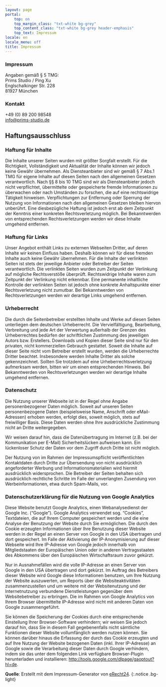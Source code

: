 ```yaml
---
layout: page
portal:
    top: on
    top_margin_class: "txt-white bg-grey"
    top_content_class: "txt-white bg-grey header-emphasis"
    top_text: Impressum
locale: en
locale_menu: off
title: Impressum
---
```


### Impressum

Angaben gemäß § 5 TMG:<br>
Prims Studio / Ping Xu<br>
Englschalkinger Str. 228<br>
81927 München<br>

### Kontakt

<i class="icon-phone icon-inline"></i>+49 (0) 89 200 98548<br>
<i class="icon-mail-alt icon-inline"></i><a href="mailto:info@prims-studio.de">info@prims-studio.de</a><br>

## Haftungsausschluss

### Haftung für Inhalte

Die Inhalte unserer Seiten wurden mit größter Sorgfalt erstellt. Für die Richtigkeit, 
Vollständigkeit und Aktualität der Inhalte können wir jedoch keine Gewähr übernehmen. 
Als Diensteanbieter sind wir gemäß § 7 Abs.1 TMG für eigene Inhalte auf diesen Seiten nach 
den allgemeinen Gesetzen verantwortlich. Nach §§ 8 bis 10 TMG sind wir als Diensteanbieter 
jedoch nicht verpflichtet, übermittelte oder gespeicherte fremde Informationen zu überwachen 
oder nach Umständen zu forschen, die auf eine rechtswidrige Tätigkeit hinweisen. Verpflichtungen 
zur Entfernung oder Sperrung der Nutzung von Informationen nach den allgemeinen Gesetzen bleiben 
hiervon unberührt. Eine diesbezügliche Haftung ist jedoch erst ab dem Zeitpunkt der Kenntnis einer 
konkreten Rechtsverletzung möglich. Bei Bekanntwerden von entsprechenden Rechtsverletzungen werden 
wir diese Inhalte umgehend entfernen.

### Haftung für Links

Unser Angebot enthält Links zu externen Webseiten Dritter, auf deren Inhalte wir keinen Einfluss haben. 
Deshalb können wir für diese fremden Inhalte auch keine Gewähr übernehmen. Für die Inhalte der verlinkten 
Seiten ist stets der jeweilige Anbieter oder Betreiber der Seiten verantwortlich. Die verlinkten Seiten 
wurden zum Zeitpunkt der Verlinkung auf mögliche Rechtsverstöße überprüft. Rechtswidrige Inhalte waren 
zum Zeitpunkt der Verlinkung nicht erkennbar. Eine permanente inhaltliche Kontrolle der verlinkten Seiten 
ist jedoch ohne konkrete Anhaltspunkte einer Rechtsverletzung nicht zumutbar. Bei Bekanntwerden von 
Rechtsverletzungen werden wir derartige Links umgehend entfernen.

### Urheberrecht

Die durch die Seitenbetreiber erstellten Inhalte und Werke auf diesen Seiten unterliegen dem deutschen Urheberrecht. 
Die Vervielfältigung, Bearbeitung, Verbreitung und jede Art der Verwertung außerhalb der Grenzen 
des Urheberrechtes bedürfen der schriftlichen Zustimmung des jeweiligen Autors bzw. Erstellers. 
Downloads und Kopien dieser Seite sind nur für den privaten, nicht kommerziellen Gebrauch gestattet. 
Soweit die Inhalte auf dieser Seite nicht vom Betreiber erstellt wurden, werden die Urheberrechte Dritter beachtet. 
Insbesondere werden Inhalte Dritter als solche gekennzeichnet. Sollten Sie trotzdem auf eine Urheberrechtsverletzung 
aufmerksam werden, bitten wir um einen entsprechenden Hinweis. Bei Bekanntwerden von Rechtsverletzungen werden wir 
derartige Inhalte umgehend entfernen.

### Datenschutz

Die Nutzung unserer Webseite ist in der Regel ohne Angabe personenbezogener Daten möglich. 
Soweit auf unseren Seiten personenbezogene Daten (beispielsweise Name, Anschrift oder eMail-Adressen) erhoben werden, 
erfolgt dies, soweit möglich, stets auf freiwilliger Basis. Diese Daten werden ohne Ihre ausdrückliche Zustimmung 
nicht an Dritte weitergegeben.

Wir weisen darauf hin, dass die Datenübertragung im Internet (z.B. bei der Kommunikation per E-Mail) Sicherheitslücken 
aufweisen kann. Ein lückenloser Schutz der Daten vor dem Zugriff durch Dritte ist nicht möglich.

Der Nutzung von im Rahmen der Impressumspflicht veröffentlichten Kontaktdaten durch Dritte zur Übersendung von nicht 
ausdrücklich angeforderter Werbung und Informationsmaterialien wird hiermit ausdrücklich widersprochen. 
Die Betreiber der Seiten behalten sich ausdrücklich rechtliche Schritte im Falle der unverlangten Zusendung 
von Werbeinformationen, etwa durch Spam-Mails, vor.

### Datenschutzerklärung für die Nutzung von Google Analytics

Diese Website benutzt Google Analytics, einen Webanalysedienst der Google Inc. (“Google”). 
Google Analytics verwendet sog. “Cookies”, Textdateien, die auf Ihrem Computer gespeichert werden und die 
eine Analyse der Benutzung der Website durch Sie ermöglichen. Die durch den Cookie erzeugten Informationen 
über Ihre Benutzung dieser Website werden in der Regel an einen Server von Google in den USA übertragen und 
dort gespeichert. Im Falle der Aktivierung der IP-Anonymisierung auf dieser Webseite wird Ihre IP-Adresse 
von Google jedoch innerhalb von Mitgliedstaaten der Europäischen Union oder in anderen Vertragsstaaten des 
Abkommens über den Europäischen Wirtschaftsraum zuvor gekürzt.

Nur in Ausnahmefällen wird die volle IP-Adresse an einen Server von Google in den USA übertragen und dort gekürzt. 
Im Auftrag des Betreibers dieser Website wird Google diese Informationen benutzen, um Ihre Nutzung der Website auszuwerten, 
um Reports über die Websiteaktivitäten zusammenzustellen und um weitere mit der Websitenutzung und der Internetnutzung 
verbundene Dienstleistungen gegenüber dem Websitebetreiber zu erbringen. Die im Rahmen von Google Analytics von Ihrem 
Browser übermittelte IP-Adresse wird nicht mit anderen Daten von Google zusammengeführt.

Sie können die Speicherung der Cookies durch eine entsprechende Einstellung Ihrer Browser-Software verhindern; 
wir weisen Sie jedoch darauf hin, dass Sie in diesem Fall gegebenenfalls nicht sämtliche Funktionen dieser Website 
vollumfänglich werden nutzen können. Sie können darüber hinaus die Erfassung der durch das Cookie erzeugten und auf 
Ihre Nutzung der Website bezogenen Daten (inkl. Ihrer IP-Adresse) an Google sowie die Verarbeitung dieser Daten durch 
Google verhindern, indem sie das unter dem folgenden Link verfügbare Browser-Plugin herunterladen und installieren: 
<a href="http://tools.google.com/dlpage/gaoptout?hl=de" target="_blank">http://tools.google.com/dlpage/gaoptout?hl=de</a>.

<b>Quelle</b>: Erstellt mit dem Impressum-Generator von [eRecht24](http://http://www.e-recht24.de/).
{:.notice .bg-light}
